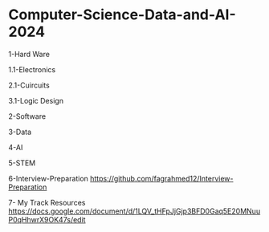 # Computer-Science-Data-and-AI-2024
1-Hard Ware

  1.1-Electronics
  
  2.1-Cuircuits
  
  3.1-Logic Design 

2-Software

3-Data

4-AI

5-STEM

6-Interview-Preparation
  https://github.com/fagrahmed12/Interview-Preparation

7- My Track Resources
https://docs.google.com/document/d/1LQV_tHFpJjGjp3BFD0Gaq5E20MNuuP0qHhwrX9OK47s/edit
